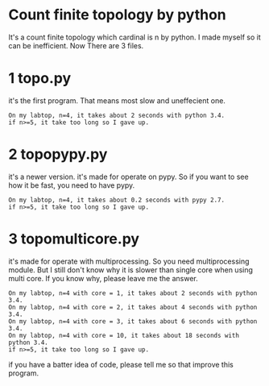 Count finite topology by python
===
It's a count finite topology which cardinal is n by python.
I made myself so it can be inefficient.
Now There are 3 files.
# 1 topo.py
it's the first program. 
That means most slow and uneffecient one.
```
On my labtop, n=4, it takes about 2 seconds with python 3.4.
if n>=5, it take too long so I gave up.
```
# 2 topopypy.py
it's a newer version.
it's made for operate on pypy.
So if you want to see how it be fast, you need to have pypy.
```
On my labtop, n=4, it takes about 0.2 seconds with pypy 2.7.
if n>=5, it take too long so I gave up.
```
# 3 topomulticore.py
it's made for operate with multiprocessing.
So you need multiprocessing module.
But I still don't know why it is slower than single core when using multi core.
If you know why, please leave me the answer.
```
On my labtop, n=4 with core = 1, it takes about 2 seconds with python 3.4.
On my labtop, n=4 with core = 2, it takes about 4 seconds with python 3.4.
On my labtop, n=4 with core = 3, it takes about 6 seconds with python 3.4.
On my labtop, n=4 with core = 10, it takes about 18 seconds with python 3.4.
if n>=5, it take too long so I gave up.
```
if you have a batter idea of code, please tell me so that improve this program.
